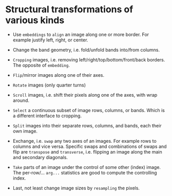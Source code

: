 # Structural transformations of various kinds

 - Use `embeddings` to `align` an image along one or more border.
   For example justify left, right, or center.

 - Change the band geometry, i.e. fold/unfold bands into/from columns.

 - `Cropping` images, i.e. removing left/right/top/bottom/front/back borders.
   The opposite of `embedding`.

 - `Flip`/mirror images along one of their axes.

 - `Rotate` images (only quarter turns)

 - `Scroll` images, i.e. shift their pixels along one of the axes, with wrap around.

 - `Select` a continuous subset of image rows, columns, or bands.
   Which is a different interface to cropping.

 - `Split` images into their separate rows, columns, and bands, each their own image.

 - Exchange, i.e. `swap` any two axes of an images. For example rows to columns and vice versa.
   Specific swaps and combinations of swaps and flip are `transpose` and `transverse`, i.e. flipping
   an image along the main and secondary diagonals.

 - `Take` parts of an image under the control of some other (index) image.
   The per-row/... `arg...` statistics are good to compute the controlling index.

 - Last, not least change image sizes by `resampling` the pixels.
